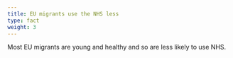 ```yaml
---
title: EU migrants use the NHS less
type: fact
weight: 3
---
```


Most EU migrants are young and healthy and so are less likely to use NHS.
